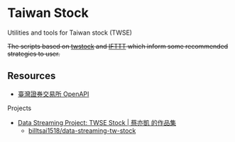 # Taiwan Stock

Utilities and tools for Taiwan stock (TWSE)

~~The scripts based on [twstock](https://github.com/mlouielu/twstock) and [IFTTT](https://ifttt.com/) which inform some recommended strategies to user.~~

## Resources

- [臺灣證券交易所 OpenAPI](https://openapi.twse.com.tw/)

Projects

- [Data Streaming Project: TWSE Stock | 蔡亦凱 的作品集](https://www.cake.me/portfolios/data-streaming-project-twse-stock?locale=zh-TW)
  - [billtsai1518/data-streaming-tw-stock](https://github.com/billtsai1518/data-streaming-tw-stock)
